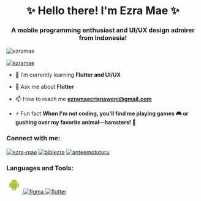 <h1 align="center">✨ Hello there! I'm Ezra Mae ✨ </h1>
<h3 align="center">A mobile programming enthusiast and UI/UX design admirer from Indonesia!</h3>

<p align="left"> <img src="https://komarev.com/ghpvc/?username=ezramae&label=Profile%20views&color=0e75b6&style=flat" alt="ezramae" /> </p>

<p align="left"> <a href="https://github.com/ryo-ma/github-profile-trophy"><img src="https://github-profile-trophy.vercel.app/?username=ezramae" alt="ezramae" /></a> </p>

- 🌱 I’m currently learning **Flutter and UI/UX**

- 💬 Ask me about **Flutter**

- 📫 How to reach me **ezramaecrisnaweni@gmail.com**

- ⚡ Fun fact **When I'm not coding, you'll find me playing games 🎮 or gushing over my favorite animal—hamsters! 🐹**

<h3 align="left">Connect with me:</h3>
<p align="left">
<a href="https://linkedin.com/in/ezra-mae" target="blank"><img align="center" src="https://raw.githubusercontent.com/rahuldkjain/github-profile-readme-generator/master/src/images/icons/Social/linked-in-alt.svg" alt="ezra-mae" height="30" width="40" /></a>
<a href="https://instagram.com/biblezra" target="blank"><img align="center" src="https://raw.githubusercontent.com/rahuldkjain/github-profile-readme-generator/master/src/images/icons/Social/instagram.svg" alt="biblezra" height="30" width="40" /></a>
<a href="https://www.youtube.com/anteemotuturu" target="blank"><img align="center" src="https://raw.githubusercontent.com/rahuldkjain/github-profile-readme-generator/master/src/images/icons/Social/youtube.svg" alt="anteemotuturu" height="30" width="40" /></a>
</p>

<h3 align="left">Languages and Tools:</h3>
<p align="left"> <a href="https://developer.android.com" target="_blank" rel="noreferrer"> <img src="https://raw.githubusercontent.com/devicons/devicon/master/icons/android/android-original-wordmark.svg" alt="android" width="40" height="40"/> </a> <a href="https://www.figma.com/" target="_blank" rel="noreferrer"> <img src="https://www.vectorlogo.zone/logos/figma/figma-icon.svg" alt="figma" width="40" height="40"/> </a> <a href="https://flutter.dev" target="_blank" rel="noreferrer"> <img src="https://www.vectorlogo.zone/logos/flutterio/flutterio-icon.svg" alt="flutter" width="40" height="40"/> </a> </p>
